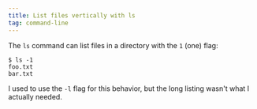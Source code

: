 ```yaml
---
title: List files vertically with ls
tag: command-line
---
```


The `ls` command can list files in a directory with the `1` (one) flag:

```
$ ls -1
foo.txt
bar.txt
```

I used to use the `-l` flag for this behavior, but the long listing wasn't what I actually needed.
